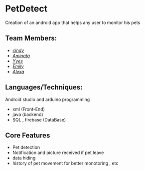 # PetDetect
Creation of an android app that helps any user to monitor his pets

 ## Team Members:
 - [*cindy*](https://github.com/cindykhin)
 - [*Aminata*](https://github.com/programer653)
 - [*Yves*](https://github.com/yvich)
 - [*Emily*](https://github.com/dange2)
 - [*Alexa*](https://github.com/alexaLL2000)
 
 


## Languages/Techniques:
Android studio and arduino programming 
- xml (Front-End)
- java (backend)
- SQL , firebase (DataBase)


 ## Core Features
 
 - Pet detection
 - Notification and picture received if pet leave 
 - data hiding 
 - history of pet movement for better monotoring , etc 


 

